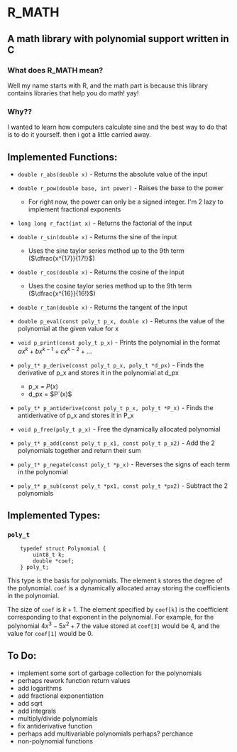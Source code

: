 # R_MATH
## A math library with polynomial support written in C

### What does R_MATH mean?
Well my name starts with R, and the math part is because this library contains libraries that help you do math! yay!

### Why??
I wanted to learn how computers calculate sine and the best way to do that is to do it yourself. then i got a little carried away.

## Implemented Functions:
- `double r_abs(double x)` - Returns the absolute value of the input


- `double r_pow(double base, int power)` - Raises the base to the power
	- For right now, the power can only be a signed integer. I'm 2 lazy to implement fractional exponents

   
- `long long r_fact(int x)` - Returns the factorial of the input


- `double r_sin(double x)` - Returns the sine of the input
	- Uses the sine taylor series method up to the 9th term ($\dfrac{x^{17}}{17!}$)


- `double r_cos(double x)` - Returns the cosine of the input
	- Uses the cosine taylor series method up to the 9th term ($\dfrac{x^{16}}{16!}$)

- `double r_tan(double x)` - Returns the tangent of the input

- `double p_eval(const poly_t p_x, double x)` - Returns the value of the polynomial at the given value for x

- `void p_print(const poly_t p_x)` - Prints the polynomial in the format $ax^{k}+bx^{k-1}+cx^{k-2}+...$

- `poly_t* p_derive(const poly_t p_x, poly_t *d_px)` - Finds the derivative of p_x and stores it in the polynomial at d_px
	- p_x = $P(x)$
	- d_px = $P`(x)$

- `poly_t* p_antiderive(const poly_t p_x, poly_t *P_x)` - Finds the antiderivative of p_x and stores it in P_x

- `void p_free(poly_t p_x)` - Free the dynamically allocated polynomial

- `poly_t* p_add(const poly_t p_x1, const poly_t p_x2)` - Add the 2 polynomials together and return their sum

- `poly_t* p_negate(const poly_t *p_x)` - Reverses the signs of each term in the polynomial

- `poly_t* p_sub(const poly_t *px1, const poly_t *px2)` - Subtract the 2 polynomials

## Implemented Types:

### `poly_t`

~~~
	typedef struct Polynomial {
		uint8_t k;
		double *coef;
	} poly_t;
~~~

This type is the basis for polynomials. The element `k` stores the degree of the polynomial. `coef` is a dynamically allocated array storing the coefficients in the polynomial.

The size of `coef` is $k + 1$. The element specified by `coef[k]` is the coefficient corresponding to that exponent in the polynomial. For example, for the polynomial $4x^{3}-5x^{2}+7$ the value stored at `coef[3]` would be 4, and the value for `coef[1]` would be 0.

## To Do:
 - implement some sort of garbage collection for the polynomials
 - perhaps rework function return values
 - add logarithms
 - add fractional exponentiation
 - add sqrt
 - add integrals
 - multiply/divide polynomials
 - fix antiderivative function
 - perhaps add multivariable polynomials perhaps? perchance
 - non-polynomial functions 
